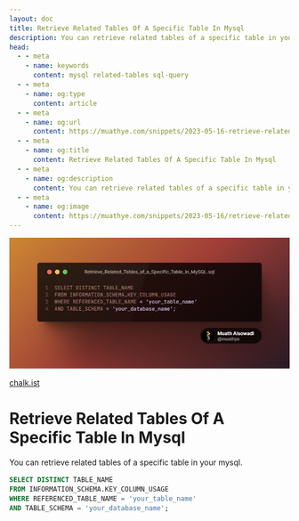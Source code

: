 ```yaml
---
layout: doc
title: Retrieve Related Tables Of A Specific Table In Mysql
description: You can retrieve related tables of a specific table in your mysql.
head:
  - - meta
    - name: keywords
      content: mysql related-tables sql-query
  - - meta
    - name: og:type
      content: article
  - - meta
    - name: og:url
      content: https://muathye.com/snippets/2023-05-16-retrieve-related-tables-of-a-specific-table-in-mysql
  - - meta
    - name: og:title
      content: Retrieve Related Tables Of A Specific Table In Mysql
  - - meta
    - name: og:description
      content: You can retrieve related tables of a specific table in your mysql.
  - - meta
    - name: og:image
      content: https://muathye.com/snippets/2023-05-16/retrieve-related-tables-of-a-specific-table-in-mysql.png
---
```


![An image](/snippets/2023-05-16/retrieve-related-tables-of-a-specific-table-in-mysql.png)

[chalk.ist](https://chalk.ist)

# Retrieve Related Tables Of A Specific Table In Mysql

You can retrieve related tables of a specific table in your mysql.

```sql
SELECT DISTINCT TABLE_NAME
FROM INFORMATION_SCHEMA.KEY_COLUMN_USAGE
WHERE REFERENCED_TABLE_NAME = 'your_table_name'
AND TABLE_SCHEMA = 'your_database_name';
```
